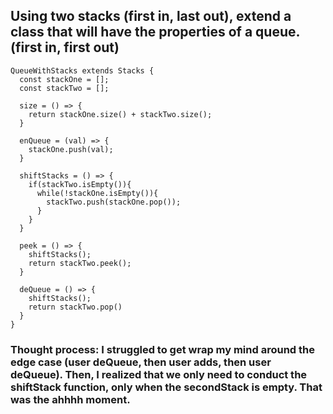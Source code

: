 ## Using two stacks (first in, last out), extend a class that will have the properties of a queue. (first in, first out)
```
QueueWithStacks extends Stacks {
  const stackOne = [];
  const stackTwo = [];
  
  size = () => {
    return stackOne.size() + stackTwo.size();
  }
  
  enQueue = (val) => {
    stackOne.push(val);
  }
  
  shiftStacks = () => {
    if(stackTwo.isEmpty()){
      while(!stackOne.isEmpty()){
        stackTwo.push(stackOne.pop());
      }
    }
  }
  
  peek = () => {
    shiftStacks();
    return stackTwo.peek();
  }
  
  deQueue = () => {
    shiftStacks();
    return stackTwo.pop()
  }
}
```

### Thought process: I struggled to get wrap my mind around the edge case (user deQueue, then user adds, then user deQueue). Then, I realized that we only need to conduct the shiftStack function, only when the secondStack is empty. That was the ahhhh moment.
